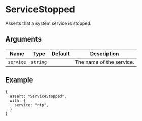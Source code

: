 # ServiceStopped

Asserts that a system service is stopped.

## Arguments

| Name      | Type     | Default | Description              |
| --------- | -------- | ------- | ------------------------ |
| `service` | `string` |         | The name of the service. |

## Example

```json5
{
  assert: "ServiceStopped",
  with: {
    service: "ntp",
  }
}
```
